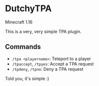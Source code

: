 # DutchyTPA
Minecraft 1.16

This is a very, very simple TPA plugin.

## Commands
- ``/tpa <playername>``: Teleport to a player
- ``/tpaccept``, ``/tpyes``: Accept a TPA request
- ``/tpdeny``, ``/tpno``: Deny a TPA request

Told you, it's simple :)
